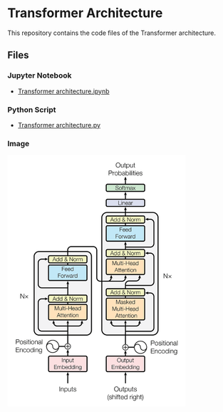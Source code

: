 # Transformer Architecture

This repository contains the code files of the Transformer architecture.

## Files

### Jupyter Notebook
- [Transformer architecture.ipynb](Transformer%20architecture.ipynb)

### Python Script
- [Transformer architecture.py](Transformer%20architecture.py)

### Image
<img src="Transformer_Architecture.jpg" alt="Transformer Architecture Image" width="400px">



<!-- Add more sections or details as needed -->
